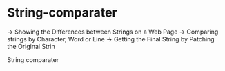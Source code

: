 String-comparater
=================
-> Showing the Differences between Strings on a Web Page
-> Comparing strings by Character, Word or Line
-> Getting the Final String by Patching the Original Strin

String comparater
